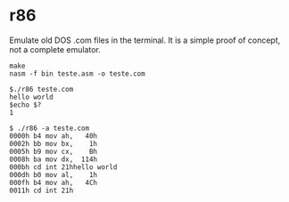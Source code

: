 # r86
Emulate old DOS .com files in the terminal. It is a simple proof of concept, not a complete emulator.


```
make
nasm -f bin teste.asm -o teste.com
```

```
$./r86 teste.com                   
hello world
$echo $?        
1
```


```
$ ./r86 -a teste.com
0000h b4 mov ah,   40h
0002h bb mov bx,    1h
0005h b9 mov cx,    Bh
0008h ba mov dx,  114h
000bh cd int 21hhello world
000dh b0 mov al,    1h
000fh b4 mov ah,   4Ch
0011h cd int 21h

```
